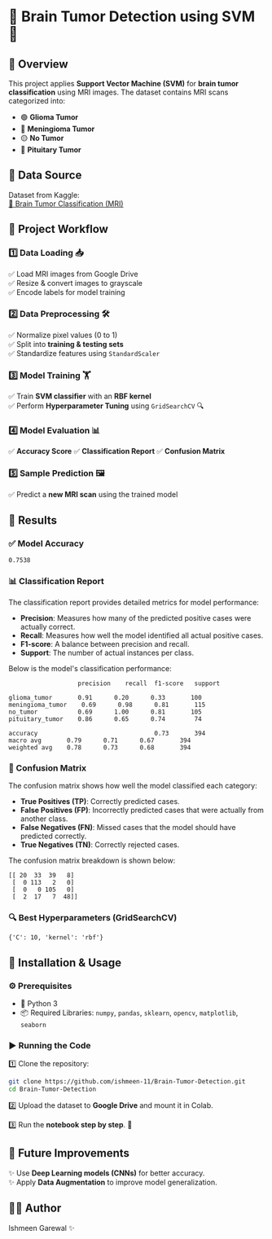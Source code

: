 # 🧠 Brain Tumor Detection using SVM 🏥

## 📌 Overview
This project applies **Support Vector Machine (SVM)** for **brain tumor classification** using MRI images. The dataset contains MRI scans categorized into:
- 🟢 **Glioma Tumor**
- 🔵 **Meningioma Tumor**
- 🟡 **No Tumor**
- 🔴 **Pituitary Tumor**

## 📂 Data Source
Dataset from Kaggle:  
[🔗 Brain Tumor Classification (MRI)](https://www.kaggle.com/datasets/sartajbhuvaji/brain-tumor-classification-mri/data)

## 🔄 Project Workflow
### 1️⃣ Data Loading 📥
✅ Load MRI images from Google Drive  
✅ Resize & convert images to grayscale  
✅ Encode labels for model training  

### 2️⃣ Data Preprocessing 🛠️
✅ Normalize pixel values (0 to 1)  
✅ Split into **training & testing sets**  
✅ Standardize features using `StandardScaler`  

### 3️⃣ Model Training 🏋️
✅ Train **SVM classifier** with an **RBF kernel**  
✅ Perform **Hyperparameter Tuning** using `GridSearchCV` 🔍  

### 4️⃣ Model Evaluation 📊
✅ **Accuracy Score** ✅ **Classification Report** ✅ **Confusion Matrix**

### 5️⃣ Sample Prediction 🖼️
✅ Predict a **new MRI scan** using the trained model  

## 🎯 Results
### ✅ Model Accuracy
```
0.7538
```

### 📊 Classification Report
The classification report provides detailed metrics for model performance:
- **Precision**: Measures how many of the predicted positive cases were actually correct.
- **Recall**: Measures how well the model identified all actual positive cases.
- **F1-score**: A balance between precision and recall.
- **Support**: The number of actual instances per class.

Below is the model's classification performance:
```
                   precision    recall  f1-score   support

glioma_tumor       0.91      0.20      0.33       100
meningioma_tumor    0.69      0.98      0.81       115
no_tumor           0.69      1.00      0.81       105
pituitary_tumor    0.86      0.65      0.74        74

accuracy                                0.73       394
macro avg       0.79      0.71      0.67       394
weighted avg    0.78      0.73      0.68       394
```

### 🔢 Confusion Matrix
The confusion matrix shows how well the model classified each category:
- **True Positives (TP)**: Correctly predicted cases.
- **False Positives (FP)**: Incorrectly predicted cases that were actually from another class.
- **False Negatives (FN)**: Missed cases that the model should have predicted correctly.
- **True Negatives (TN)**: Correctly rejected cases.

The confusion matrix breakdown is shown below:
```
[[ 20  33  39   8]
 [  0 113   2   0]
 [  0   0 105   0]
 [  2  17   7  48]]
```

### 🔍 Best Hyperparameters (GridSearchCV)
```
{'C': 10, 'kernel': 'rbf'}
```

## 🚀 Installation & Usage
### ⚙️ Prerequisites
- 🐍 Python 3
- 📦 Required Libraries: `numpy`, `pandas`, `sklearn`, `opencv`, `matplotlib`, `seaborn`

### ▶️ Running the Code
1️⃣ Clone the repository:
   ```bash
   git clone https://github.com/ishmeen-11/Brain-Tumor-Detection.git
   cd Brain-Tumor-Detection
   ```
2️⃣ Upload the dataset to **Google Drive** and mount it in Colab.

3️⃣ Run the **notebook step by step**. 🚀

## 🔮 Future Improvements
✨ Use **Deep Learning models (CNNs)** for better accuracy.  
✨ Apply **Data Augmentation** to improve model generalization.  

## 👨‍💻 Author
Ishmeen Garewal ✨
